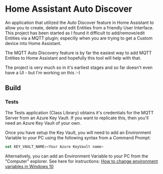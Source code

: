 # Home Assistant Auto Discover
An application that utilized the Auto Discover feature in Home Assistant to allow you to create, delete and edit Entities from a friendly User Interface.  This project has been started as I found it difficult to add/remove/edit Entities via a MQTT plugin; especilly when you are trying to get a Custom device into Home Assistant.

The MQTT Auto Discovery feature is by far the easiest way to add MQTT Entities to Home Assistant and hopefully this tool will help with that.

The project is very much so in it's earliest stages and so far doesn't even have a UI - but I'm working on this :-)

## Build

### Tests

The Tests application (Class Library) obtains it's credentials for the MQTT Server from an Azure Key Vault.  If you want to replicate this, then you'll need an Azure Key Vault of your own.

Once you have setup the Key Vault, you will need to add an Environment Variable to your PC using the following syntax from a Command Prompt:

```javascript
set KEY_VAULT_NAME=<Your Azure KeyVault name>
```

Alternatively, you can add an Environment Variable to your PC from the "Computer" explorer.  See here for instructions: [How to change environment variables in Windows 10](https://www.architectryan.com/2018/08/31/how-to-change-environment-variables-on-windows-10/)